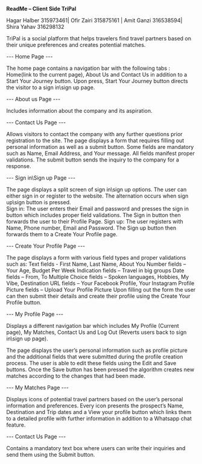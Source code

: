 **ReadMe – Client Side
TriPal**

Hagar Halber 315973461| Ofir Zairi 315875161 | Amit Ganzi 316538594| Shira Yahav 316298132

TriPal is a social platform that helps travelers find travel partners based on their unique preferences and creates potential matches.

--- Home Page ---

The home page contains a navigation bar with the following tabs : Home(link to the current page),  About Us and Contact Us in addition to a Start Your Journey button.
Upon press, Start Your Journey button directs the visitor to a sign in\sign up page.

--- About us Page ---

Includes information about the company and its aspiration. 

--- Contact Us Page ---

Allows visitors to contact the company with any further questions prior registration to the site. 
The page displays a form that requires filling out personal information as well as a submit button. Some fields are mandatory such as Name, Email Address, and Your message. All fields manifest proper validations. 
The submit button sends the inquiry to the company for a response.

--- Sign in\Sign up Page ---

The page displays a split screen of sign in\sign up options.
The user can either sign in or register to the website. The alternation occurs when sign up\sign button is pressed.  
Sign in:
The user enters their Email and password and presses the sign in button which includes proper field validations.
The Sign in button then forwards the user to their Profile Page.
Sign up:
The user registers with Name, Phone number, Email and Password.
The Sign up button then forwards them to a Create Your Profile page.

--- Create Your Profile Page ---

The page displays a form with various field types and proper validations such as:
Text fields - First Name, Last Name, About You
Number fields – Your Age, Budget Per Week
Indication fields – Travel in big groups
Date fields – From, To
Multiple Choice fields – Spoken languages, Hobbies, My Vibe, Destination
URL fields – Your Facebook Profile, Your Instagram Profile
Picture fields – Upload Your Profile Picture
Upon filling out the form the user can then submit their details and create their profile using the Create Your Profile button.

--- My Profile Page ---

Displays a different navigation bar which includes My Profile (Current page), My Matches, Contact Us and Log Out (Reverts users back to sign in\sign up page).

The page displays the user’s personal information such as profile picture and the additional fields that were submitted during the profile creation process.
The user is able to edit these fields using the Edit and Save buttons.
Once the Save button has been pressed the algorithm creates new matches according to the changes that had been made.

--- My Matches Page ---

Displays icons of potential travel partners based on the user’s personal information and preferences.
Every icon presents the prospect’s Name, Destination and Trip dates and a View your profile button which links them to a detailed profile with further information in addition to a Whatsapp chat feature.

--- Contact Us Page ---

Contains a mandatory text box where users can write their inquiries and send them using the Submit button.

